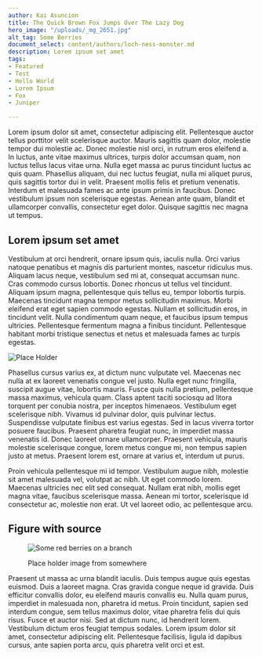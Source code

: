 ```yaml
---
author: Kai Asuncion
title: The Quick Brown Fox Jumps Over The Lazy Dog
hero_image: "/uploads/_mg_2651.jpg"
alt_tag: Some Berries
document_select: content/authors/loch-ness-monster.md
description: Lorem ipsum set amet
tags:
- Featured
- Test
- Hello World
- Lorem Ipsum
- Fox
- Juniper

---
```

Lorem ipsum dolor sit amet, consectetur adipiscing elit. Pellentesque auctor tellus porttitor velit scelerisque auctor. Mauris sagittis quam dolor, molestie tempor dui molestie ac. Donec molestie nisl orci, in rutrum eros eleifend a. In luctus, ante vitae maximus ultrices, turpis dolor accumsan quam, non luctus tellus lacus vitae urna. Nulla eget massa ac purus tincidunt luctus ac quis quam. Phasellus aliquam, dui nec luctus feugiat, nulla mi aliquet purus, quis sagittis tortor dui in velit. Praesent mollis felis et pretium venenatis. Interdum et malesuada fames ac ante ipsum primis in faucibus. Donec vestibulum ipsum non scelerisque egestas. Aenean ante quam, blandit et ullamcorper convallis, consectetur eget dolor. Quisque sagittis nec magna ut tempus.

## Lorem ipsum set amet

Vestibulum at orci hendrerit, ornare ipsum quis, iaculis nulla. Orci varius natoque penatibus et magnis dis parturient montes, nascetur ridiculus mus. Aliquam lacus neque, vestibulum sed mi at, consequat accumsan nunc. Cras commodo cursus lobortis. Donec rhoncus ut tellus vel tincidunt. Aliquam ipsum magna, pellentesque quis tellus eu, tempor lobortis turpis. Maecenas tincidunt magna tempor metus sollicitudin maximus. Morbi eleifend erat eget sapien commodo egestas. Nullam et sollicitudin eros, in tincidunt velit. Nulla condimentum quam neque, et faucibus ipsum tempus ultricies. Pellentesque fermentum magna a finibus tincidunt. Pellentesque habitant morbi tristique senectus et netus et malesuada fames ac turpis egestas.

![Place Holder](/uploads/place_holder_landscape.jpg "Place Holder")

Phasellus cursus varius ex, at dictum nunc vulputate vel. Maecenas nec nulla at ex laoreet venenatis congue vel justo. Nulla eget nunc fringilla, suscipit augue vitae, lobortis mauris. Fusce quis nulla pretium, pellentesque massa maximus, vehicula quam. Class aptent taciti sociosqu ad litora torquent per conubia nostra, per inceptos himenaeos. Vestibulum eget scelerisque nibh. Vivamus id pulvinar dolor, quis pulvinar lectus. Suspendisse vulputate finibus est varius egestas. Sed in lacus viverra tortor posuere faucibus. Praesent pharetra feugiat nunc, in imperdiet massa venenatis id. Donec laoreet ornare ullamcorper. Praesent vehicula, mauris molestie scelerisque congue, lorem metus congue mi, non tempus sapien justo at metus. Praesent lorem est, ornare at varius et, interdum ut purus.

Proin vehicula pellentesque mi id tempor. Vestibulum augue nibh, molestie sit amet malesuada vel, volutpat ac nibh. Ut eget commodo lorem. Maecenas ultricies nec elit sed consequat. Nullam erat nibh, mollis eget magna vitae, faucibus scelerisque massa. Aenean mi tortor, scelerisque id consectetur ac, molestie non erat. Ut vel laoreet odio, ac pellentesque arcu.

## Figure with source

<figure>

![Some red berries on a branch](/uploads/_mg_2651.jpg "Berries")

<figcaption>Place holder image from somewhere</figcaption>

</figure>

Praesent ut massa ac urna blandit iaculis. Duis tempus augue quis egestas euismod. Duis a laoreet magna. Cras gravida congue neque id gravida. Duis efficitur convallis dolor, eu eleifend mauris convallis eu. Nulla quam purus, imperdiet in malesuada non, pharetra id metus. Proin tincidunt, sapien sed interdum congue, sem tellus maximus dolor, vitae pharetra felis dui quis risus. Fusce et auctor nisi. Sed at dictum nunc, id hendrerit lorem. Vestibulum dictum eros feugiat tempus sodales. Lorem ipsum dolor sit amet, consectetur adipiscing elit. Pellentesque facilisis, ligula id dapibus cursus, ante sapien porta arcu, quis pharetra velit orci et est.
